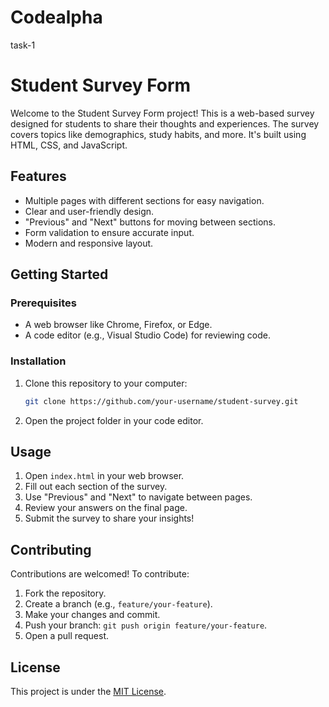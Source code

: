 # Codealpha
 task-1

# Student Survey Form

Welcome to the Student Survey Form project! This is a web-based survey designed for students to share their thoughts and experiences. The survey covers topics like demographics, study habits, and more. It's built using HTML, CSS, and JavaScript.

## Features

- Multiple pages with different sections for easy navigation.
- Clear and user-friendly design.
- "Previous" and "Next" buttons for moving between sections.
- Form validation to ensure accurate input.
- Modern and responsive layout.

## Getting Started

### Prerequisites

- A web browser like Chrome, Firefox, or Edge.
- A code editor (e.g., Visual Studio Code) for reviewing code.

### Installation

1. Clone this repository to your computer:

   ```bash
   git clone https://github.com/your-username/student-survey.git
   ```

2. Open the project folder in your code editor.

## Usage

1. Open `index.html` in your web browser.
2. Fill out each section of the survey.
3. Use "Previous" and "Next" to navigate between pages.
4. Review your answers on the final page.
5. Submit the survey to share your insights!

## Contributing

Contributions are welcomed! To contribute:

1. Fork the repository.
2. Create a branch (e.g., `feature/your-feature`).
3. Make your changes and commit.
4. Push your branch: `git push origin feature/your-feature`.
5. Open a pull request.

## License

This project is under the [MIT License](LICENSE).
